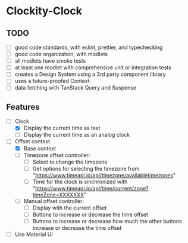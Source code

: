 # Clockity-Clock

## TODO

- [ ] good code standards, with eslint, prettier, and typechecking
- [ ] good code organization, with modlets
- [ ] all modlets have smoke tests
- [ ] at least one modlet with comprehensive unit or integration tests
- [ ] creates a Design System using a 3rd party component library
- [ ] uses a future-proofed Context
- [ ] data fetching with TanStack Query and Suspense

## Features

- [ ] Clock
  - [x] Display the current time as text
  - [ ] Display the current time as an analog clock
- [ ] Offset context
  - [x] Base context
  - [ ] Timezone offset controller:
    - [ ] Select to change the timezone
    - [ ] Get options for selecting the timezone from "https://www.timeapi.io/api/timezone/availabletimezones"
    - [ ] Time for the clock is sinchronized with "https://www.timeapi.io/api/time/current/zone?timeZone=XXXXXXX"
  - [ ] Manual offset controller:
    - [ ] Display with the current offset
    - [ ] Buttons to increase or decrease the time offset
    - [ ] Buttons to increase or decrease how much the other buttons increase or decrease the time offset
- [ ] Use Material UI

